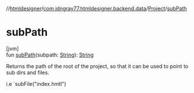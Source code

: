 //[htmldesigner](../../../index.md)/[com.jdngray77.htmldesigner.backend.data](../index.md)/[Project](index.md)/[subPath](sub-path.md)

# subPath

[jvm]\
fun [subPath](sub-path.md)(subpath: [String](https://kotlinlang.org/api/latest/jvm/stdlib/kotlin/-string/index.html)): [String](https://kotlinlang.org/api/latest/jvm/stdlib/kotlin/-string/index.html)

Returns the path of the root of the project, so that it can be used to point to sub dirs and files.

i.e `subFile(&quot;index.hmtl&quot;)
